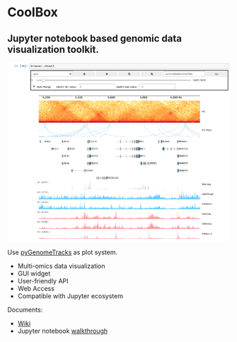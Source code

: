 CoolBox
=======

Jupyter notebook based genomic data visualization toolkit.
---------------------------------------------------------

![](imgs/title-1.png)

Use [pyGenomeTracks](https://github.com/deeptools/pyGenomeTracks) as plot system.

* Multi-omics data visualization
* GUI widget
* User-friendly API
* Web Access
* Compatible with Jupyter ecosystem

Documents:
* [Wiki](https://github.com/Nanguage/CoolBox/wiki)
* Jupyter notebook [walkthrough](demo/coolbox_guide.ipynb)
